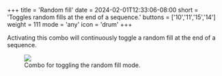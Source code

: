 +++
title = 'Random fill'
date = 2024-02-01T12:33:06-08:00
short = 'Toggles random fills at the end of a sequence.'
buttons = ['10','11','15','14']
weight = 111
mode = 'any'
icon = 'drum'
+++

Activating this combo will continuously toggle a random fill at the end of a sequence. 
<figure class="imgcombo">
<img src="/img/combo_fill.png">
<figcaption>Combo for toggling the random fill mode.</figcaption>
</figure>

